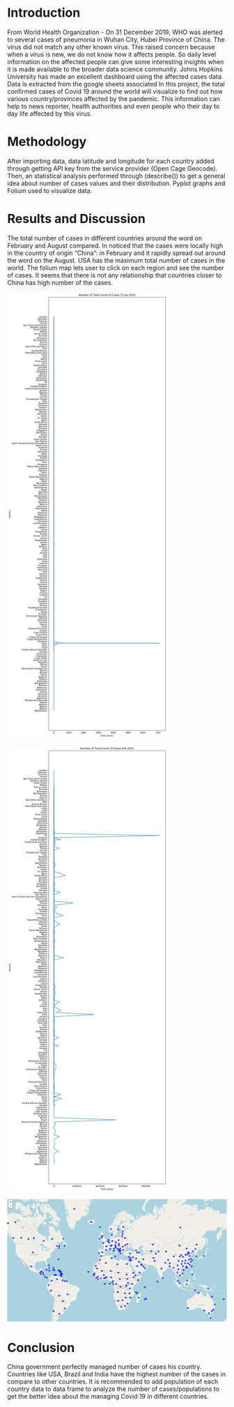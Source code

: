 # Introduction 
From World Health Organization - On 31 December 2019, WHO was alerted to several cases of pneumonia in Wuhan City, Hubei Province of China. The virus did not match any other known virus. This raised concern because when a virus is new, we do not know how it affects people. So daily level information on the affected people can give some interesting insights when it is made available to the broader data science community. Johns Hopkins University has made an excellent dashboard using the affected cases data. Data is extracted from the google sheets associated In this project, the total confirmed cases of Covid 19 around the world will visualize to find out how various country/provinces affected by the pandemic. This information can help to news reporter, health authorities and even people who their day to day life affected by this virus.
# Methodology 
After importing data, data latitude and longitude for each country added through getting API key from the service provider (Open Cage Geocode). Then, an statistical analysis performed through (describe()) to get a general idea about number of cases values and their distribution. Pyplot graphs and Folium used to visualize data.

# Results and Discussion
 The total number of cases in different countries around the word on February and August compared. In noticed that the cases were locally high in the country of origin “China”: in February and it rapidly spread out around the word on the August. USA has the maximum total number of cases in the world. The folium map lets user to click on each region and see the number of cases. It seems that there is not any relationship that countries closer to China has high number of the cases. 
 
![]( https://github.com/MinaMehrata/Capstone-Final-Assigment/blob/master/Image/pic1.png)

![]( https://github.com/MinaMehrata/Capstone-Final-Assigment/blob/master/Image/pic2.png)


![]( https://github.com/MinaMehrata/Capstone-Final-Assigment/blob/master/Image/pic3.PNG )

# Conclusion
China government perfectly managed number of cases his country. Countries like USA, Brazil and India have the highest number of the cases in compare to other countries. It is recommended to add population of each country data to data frame to analyze the number of cases/populations to get the better idea about the managing Covid 19 in different countries.




